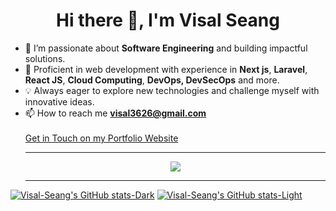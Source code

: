 <h1 align="center"> Hi there 👋, I'm Visal Seang</h1>

- 👀 I’m passionate about **Software Engineering** and building impactful solutions.
- 💼 Proficient in web development with experience in **Next js**, **Laravel**, **React JS**, **Cloud Computing**, **DevOps, DevSecOps** and more.
- 💡 Always eager to explore new technologies and challenge myself with innovative ideas.
- 📫 How to reach me **visal3626@gmail.com**</br></br>
  <a href="https://visalseang.me" target="_blank">Get in Touch on my Portfolio Website</a>
    <hr/>
  <p align="center"><img src="https://skillicons.dev/icons?i=react,nextjs,docker,aws,postgres,bootstrap,php,laravel,ts,js,tailwind,git,mysql,nginx,jenkins&perline=14" /></p>
  <hr/>
[![Visal-Seang's GitHub stats-Dark](https://github-readme-stats.vercel.app/api?username=Visal-Seang&show_icons=true&theme=dark#gh-dark-mode-only)](https://github.com/anuraghazra/github-readme-stats#gh-dark-mode-only)
[![Visal-Seang's GitHub stats-Light](https://github-readme-stats.vercel.app/api?username=Visal-Seang&show_icons=true&theme=default#gh-light-mode-only)](https://github.com/anuraghazra/github-readme-stats#gh-light-mode-only)



